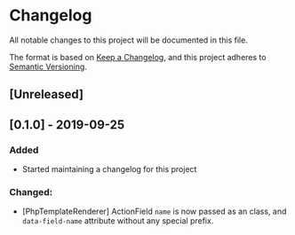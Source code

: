 # Changelog
All notable changes to this project will be documented in this file.

The format is based on [Keep a Changelog](https://keepachangelog.com/en/1.0.0/),
and this project adheres to [Semantic Versioning](https://semver.org/spec/v2.0.0.html).

## [Unreleased]



## [0.1.0] - 2019-09-25
### Added
- Started maintaining a changelog for this project
### Changed:
- [PhpTemplateRenderer] ActionField `name` is now passed as an class, and `data-field-name` attribute without any special prefix.

